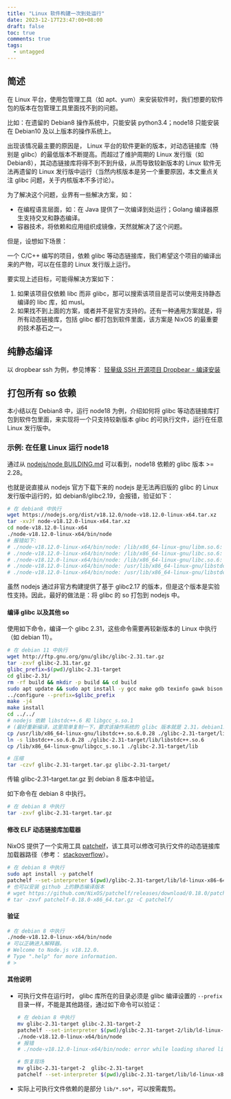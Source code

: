 ```yaml
---
title: "Linux 软件构建一次到处运行"
date: 2023-12-17T23:47:00+08:00
draft: false
toc: true
comments: true
tags:
  - untagged
---
```


## 简述

在 Linux 平台，使用包管理工具（如 apt、yum）来安装软件时，我们想要的软件包的版本在包管理工具里面找不到的问题。

比如：在遗留的 Debian8 操作系统中，只能安装 python3.4；node18 只能安装在 Debian10 及以上版本的操作系统上。

出现该情况最主要的原因是， Linux 平台的软件更新的版本，对动态链接库（特别是 glibc）的最低版本不断提高。而超过了维护周期的 Linux 发行版（如 Debian8），其动态链接库将得不到不到升级，从而导致较新版本的 Linux 软件无法再遗留的 Linux 发行版中运行（当然内核版本是另一个重要原因，本文重点关注 glibc 问题，关于内核版本不多讨论）。

为了解决这个问题，业界有一些解决方案，如：

* 在编程语言层面，如：在 Java 提供了一次编译到处运行；Golang 编译器原生支持交叉和静态编译。
* 容器技术，将依赖和应用组织成镜像，天然就解决了这个问题。

但是，设想如下场景：

一个 C/C++ 编写的项目，依赖 glibc 等动态链接库，我们希望这个项目的编译出来的产物，可以在任意的 Linux 发行版上运行。

要实现上述目标，可能得解决方案如下：

1. 如果该项目仅依赖 libc 而非 glibc，那可以搜索该项目是否可以使用支持静态编译的 libc 库，如 musl。
2. 如果找不到上面的方案，或者并不是官方支持的。还有一种通用方案就是，将所有动态链接库，包括 glibc 都打包到软件里面，该方案是 NixOS 的最重要的技术基石之一。

## 纯静态编译

以 dropbear ssh 为例，参见博客： [轻量级 SSH 开源项目 Dropbear - 编译安装](/posts/lightweight-ssh-dropbear/#编译安装)

## 打包所有 so 依赖

本小结以在 Debian8 中，运行 node18 为例，介绍如何将 glibc 等动态链接库打包到软件包里面，来实现将一个只支持较新版本 glibc 的可执行文件，运行在任意 Linux 发行版中。

### 示例: 在任意 Linux 运行 node18

通过从 [nodejs/node BUILDING.md](https://github.com/nodejs/node/blob/v18.19.0/BUILDING.md) 可以看到，node18 依赖的 glibc 版本 >= 2.28。

也就是说直接从 nodejs 官方下载下来的 nodejs 是无法再旧版的 glibc 的 Linux 发行版中运行的，如 debian8/glibc2.19，会报错，验证如下：

```bash
# 在 debian8 中执行
wget https://nodejs.org/dist/v18.12.0/node-v18.12.0-linux-x64.tar.xz
tar -xvJf node-v18.12.0-linux-x64.tar.xz
cd node-v18.12.0-linux-x64
./node-v18.12.0-linux-x64/bin/node
# 报错如下:
# ./node-v18.12.0-linux-x64/bin/node: /lib/x86_64-linux-gnu/libm.so.6: version `GLIBC_2.27' not found (required by ./node-v18.12.0-linux-x64/bin/node)
# ./node-v18.12.0-linux-x64/bin/node: /lib/x86_64-linux-gnu/libc.so.6: version `GLIBC_2.25' not found (required by ./node-v18.12.0-linux-x64/bin/node)
# ./node-v18.12.0-linux-x64/bin/node: /lib/x86_64-linux-gnu/libc.so.6: version `GLIBC_2.28' not found (required by ./node-v18.12.0-linux-x64/bin/node)
# ./node-v18.12.0-linux-x64/bin/node: /usr/lib/x86_64-linux-gnu/libstdc++.so.6: version `CXXABI_1.3.9' not found (required by ./node-v18.12.0-linux-x64/bin/node)
# ./node-v18.12.0-linux-x64/bin/node: /usr/lib/x86_64-linux-gnu/libstdc++.so.6: version `GLIBCXX_3.4.21' not found (required by ./node-v18.12.0-linux-x64/bin/node)
```

虽然 nodejs 通过非官方构建提供了基于 glibc2.17 的版本，但是这个版本是实验性支持。因此，最好的做法是：将 glibc 的 so 打包到 nodejs 中。

#### 编译 glibc 以及其他 so

使用如下命令，编译一个 glibc 2.31，这些命令需要再较新版本的 Linux 中执行（如 debian 11）。

```bash
# 在 debian 11 中执行
wget http://ftp.gnu.org/gnu/glibc/glibc-2.31.tar.gz
tar -zxvf glibc-2.31.tar.gz
glibc_prefix=$(pwd)/glibc-2.31-target
cd glibc-2.31/
rm -rf build && mkdir -p build && cd build
sudo apt update && sudo apt install -y gcc make gdb texinfo gawk bison sed python3-dev python3-pip
../configure --prefix=$glibc_prefix
make -j4
make install
cd ../../
# nodejs 依赖 libstdc++.6 和 libgcc_s.so.1
# (最好重新编译，这里简单复制一下，要求该操作系统的 glibc 版本就是 2.31，debian11 满足需求)
cp /usr/lib/x86_64-linux-gnu/libstdc++.so.6.0.28 ./glibc-2.31-target/lib
ln -s libstdc++.so.6.0.28 ./glibc-2.31-target/lib/libstdc++.so.6
cp /lib/x86_64-linux-gnu/libgcc_s.so.1 ./glibc-2.31-target/lib

# 压缩
tar -czvf glibc-2.31-target.tar.gz glibc-2.31-target/
```

传输 glibc-2.31-target.tar.gz 到 debian 8 版本中验证。

如下命令在 debian 8 中执行。

```bash
# 在 debian 8 中执行
tar -zxvf glibc-2.31-target.tar.gz
```

#### 修改 ELF 动态链接库加载器

NixOS 提供了一个实用工具 [patchelf](https://github.com/NixOS/patchelf)，该工具可以修改可执行文件的动态链接库加载器路径（参考： [stackoverflow](https://stackoverflow.com/questions/847179/multiple-glibc-libraries-on-a-single-host)）。

```bash
# 在 debian 8 中执行
sudo apt install -y patchelf
patchelf --set-interpreter $(pwd)/glibc-2.31-target/lib/ld-linux-x86-64.so.2 ./node-v18.12.0-linux-x64/bin/node
# 也可以安装 github 上的静态编译版本
# wget https://github.com/NixOS/patchelf/releases/download/0.18.0/patchelf-0.18.0-x86_64.tar.gz
# tar -zxvf patchelf-0.18.0-x86_64.tar.gz -C patchelf/
```

#### 验证

```bash
# 在 debian 8 中执行
./node-v18.12.0-linux-x64/bin/node
# 可以正确进入解释器。
# Welcome to Node.js v18.12.0.
# Type ".help" for more information.
# > 
```

#### 其他说明

* 可执行文件在运行时， glibc 库所在的目录必须是 glibc 编译设置的 `--prefix` 目录一样，不能是其他路径，通过如下命令可以验证：

    ```bash
    # 在 debian 8 中执行
    mv glibc-2.31-target glibc-2.31-target-2
    patchelf --set-interpreter $(pwd)/glibc-2.31-target-2/lib/ld-linux-x86-64.so.2 ./node-v18.12.0-linux-x64/bin/node
    ./node-v18.12.0-linux-x64/bin/node
    # 报错
    # ./node-v18.12.0-linux-x64/bin/node: error while loading shared libraries: libdl.so.2: cannot open shared object file: No such file or directory

    # 恢复现场
    mv glibc-2.31-target-2  glibc-2.31-target
    patchelf --set-interpreter $(pwd)/glibc-2.31-target/lib/ld-linux-x86-64.so.2 ./node-v18.12.0-linux-x64/bin/node
    ```

* 实际上可执行文件依赖的是部分 `lib/*.so*`，可以按需裁剪。

